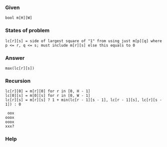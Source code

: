### Given
    bool m[H][W]

### States of problem
    lc[r][s] = side of largest square of "1" from using just m[p][q] where p <= r, q <= s; must include m[r][s] else this equals to 0

### Answer
    max(lc[r][s])

### Recursion
    lc[r][0] = m[r][0] for r in [0, H - 1]
    lc[0][s] = m[0][s] for r in [0, W - 1]
    lc[r][s] = m[r][s] ? 1 + min(lc[r - 1][s - 1], lc[r - 1][s], lc[r][s - 1]) : 0

     oox
    ooox
    ooox
    xxx?

### Help

